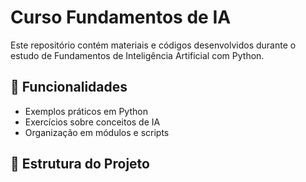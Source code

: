 # Curso Fundamentos de IA

Este repositório contém materiais e códigos desenvolvidos durante o estudo de Fundamentos de Inteligência Artificial com Python.

## 🚀 Funcionalidades
- Exemplos práticos em Python
- Exercícios sobre conceitos de IA
- Organização em módulos e scripts

## 📂 Estrutura do Projeto
